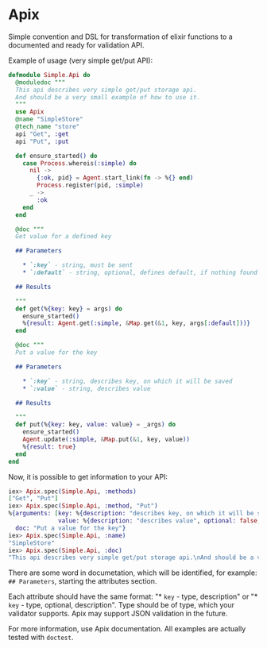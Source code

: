 Apix
====

Simple convention and DSL for transformation of elixir functions to a documented and ready for validation API.

Example of usage (very simple get/put API):

```elixir
defmodule Simple.Api do
  @moduledoc """
  This api describes very simple get/put storage api.
  And should be a very small example of how to use it.
  """
  use Apix
  @name "SimpleStore"
  @tech_name "store"
  api "Get", :get
  api "Put", :put

  def ensure_started() do
    case Process.whereis(:simple) do
      nil ->
        {:ok, pid} = Agent.start_link(fn -> %{} end)
        Process.register(pid, :simple)
      _ ->
        :ok
    end
  end

  @doc """
  Get value for a defined key

  ## Parameters

    * `:key` - string, must be sent
    * `:default` - string, optional, defines default, if nothing found to be returned

  ## Results

  """
  def get(%{key: key} = args) do
    ensure_started()
    %{result: Agent.get(:simple, &Map.get(&1, key, args[:default]))}
  end

  @doc """
  Put a value for the key

  ## Parameters

    * `:key` - string, describes key, on which it will be saved
    * `:value` - string, describes value

  ## Results

  """
  def put(%{key: key, value: value} = _args) do
    ensure_started()
    Agent.update(:simple, &Map.put(&1, key, value))
    %{result: true}
  end
end
```

Now, it is possible to get information to your API:

```elixir
iex> Apix.spec(Simple.Api, :methods)
["Get", "Put"]
iex> Apix.spec(Simple.Api, :method, "Put")
%{arguments: [key: %{description: "describes key, on which it will be saved", optional: false, type: "string"},
              value: %{description: "describes value", optional: false, type: "string"}],
  doc: "Put a value for the key"}
iex> Apix.spec(Simple.Api, :name)
"SimpleStore"
iex> Apix.spec(Simple.Api, :doc)
"This api describes very simple get/put storage api.\nAnd should be a very small example of how to use it.\n"
```

There are some word in documetation, which will be identified, for example:
`## Parameters`, starting the attributes section.

Each attribute should have the same format: "* `key` - type, description" or
"* `key` - type, optional, description". Type should be of type, which your validator
supports. Apix may support JSON validation in the future.

For more information, use Apix documentation. All examples are actually tested with `doctest`.
